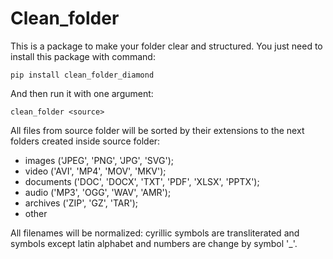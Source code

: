 # Clean_folder

This is a package to make your folder clear and structured. 
You just need to install this package with command:
```
pip install clean_folder_diamond
```
And then run it with one argument:
```
clean_folder <source>
```

All files from source folder will be sorted by their extensions to the next folders created inside source folder:
- images ('JPEG', 'PNG', 'JPG', 'SVG');
- video ('AVI', 'MP4', 'MOV', 'MKV');
- documents ('DOC', 'DOCX', 'TXT', 'PDF', 'XLSX', 'PPTX');
- audio ('MP3', 'OGG', 'WAV', 'AMR');
- archives ('ZIP', 'GZ', 'TAR');
- other

All filenames will be normalized: cyrillic symbols are transliterated and symbols except latin alphabet and  numbers are change by symbol '_'.
